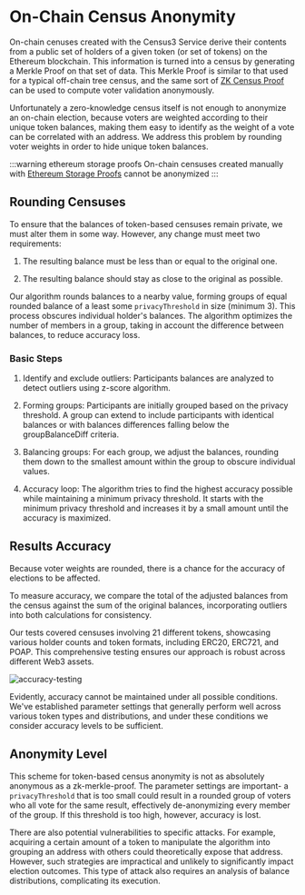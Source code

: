 # On-Chain Census Anonymity

On-chain cenuses created with the Census3 Service derive their contents from a public set of holders of a given token (or set of tokens) on the Ethereum blockchain. This information is turned into a census by generating a Merkle Proof on that set of data. This Merkle Proof is similar to that used for a typical off-chain tree census, and the same sort of [ZK Census Proof](/protocol/anonymity/zk-census-proof) can be used to compute voter validation anonymously.

Unfortunately a zero-knowledge census itself is not enough to anonymize an on-chain election, because voters are weighted according to their unique token balances, making them easy to identify as the weight of a vote can be correlated with an address. We address this problem by rounding voter weights in order to hide unique token balances.

:::warning ethereum storage proofs
On-chain censuses created manually with [Ethereum Storage Proofs](/protocol/census/on-chain#erc-20-token-storage-proofs) cannot be anonymized
:::

## Rounding Censuses
To ensure that the balances of token-based censuses remain private, we must alter them in some way. However, any change must meet two requirements:

1. The resulting balance must be less than or equal to the original one.

2. The resulting balance should stay as close to the original as possible.

Our algorithm rounds balances to a nearby value, forming groups of equal rounded balance of a least some `privacyThreshold` in size (minimum 3). This process obscures individual holder's balances. The algorithm optimizes the number of members in a group, taking in account the difference between balances, to reduce accuracy loss.

### Basic Steps

1. Identify and exclude outliers: Participants balances are analyzed to detect outliers using z-score algorithm.

2. Forming groups: Participants are initially grouped based on the privacy threshold. A group can extend to include participants with identical balances or with balances differences falling below the groupBalanceDiff criteria.

3. Balancing groups: For each group, we adjust the balances, rounding them down to the smallest amount within the group to obscure individual values.

4. Accuracy loop: The algorithm tries to find the highest accuracy possible while maintaining a minimum privacy threshold. It starts with the minimum privacy threshold and increases it by a small amount until the accuracy is maximized.

## Results Accuracy

Because voter weights are rounded, there is a chance for the accuracy of elections to be affected.

To measure accuracy, we compare the total of the adjusted balances from the census against the sum of the original balances, incorporating outliers into both calculations for consistency.

Our tests covered censuses involving 21 different tokens, showcasing various holder counts and token formats, including ERC20, ERC721, and POAP. This comprehensive testing ensures our approach is robust across different Web3 assets.

![accuracy-testing](https://blog.vocdoni.io/_next/image?url=https%3A%2F%2Fstorage.googleapis.com%2Fpapyrus_images%2F1b54084ccc29b051ca00d4d31c02328c.png&w=1920&q=75)

Evidently, accuracy cannot be maintained under all possible conditions. We've established parameter settings that generally perform well across various token types and distributions, and under these conditions we consider accuracy levels to be sufficient. 

## Anonymity Level

This scheme for token-based census anonymity is not as absolutely anonymous as a zk-merkle-proof. The parameter settings are important- a `privacyThreshold` that is too small could result in a rounded group of voters who all vote for the same result, effectively de-anonymizing every member of the group. If this threshold is too high, however, accuracy is lost.

There are also potential vulnerabilities to specific attacks. For example, acquiring a certain amount of a token to manipulate the algorithm into grouping an address with others could theoretically expose that address. However, such strategies are impractical and unlikely to significantly impact election outcomes. This type of attack also requires an analysis of balance distributions, complicating its execution.
